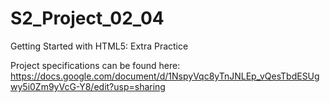 # S2_Project_02_04
Getting Started with HTML5: Extra Practice


Project specifications can be found here: https://docs.google.com/document/d/1NspyVqc8yTnJNLEp_vQesTbdESUgwy5i0Zm9yVcG-Y8/edit?usp=sharing
